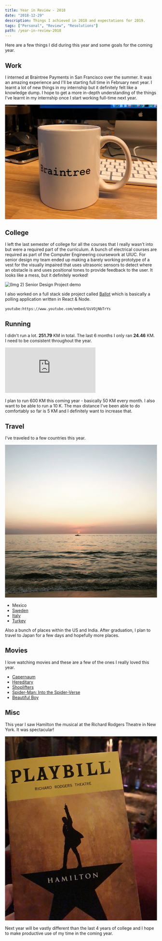 ```yaml
---
title: Year in Review - 2018
date: "2018-12-29"
description: Things I achieved in 2018 and expectations for 2019.
tags: ["Personal", "Review", "Resolutions"]
path: /year-in-review-2018
---
```


Here are a few things I did during this year and some goals for the coming year.

## Work

I interned at Braintree Payments in San Francisco over the summer. It was an
amazing experience and I'll be starting full time in February next year. I
learnt a lot of new things in my internship but it definitely felt like a
knowledge dump. I hope to get a more in-depth understanding of the things I've
learnt in my internship once I start working full-time next year.

![(Img 1) A Braintree Coffeecup](../images/2018-12-29-year-in-review-2018/braintree_coffee_cup.png)

## College

I left the last semester of college for all the courses that I really wasn't
into but were a required part of the curriculum. A bunch of electrical courses
are required as part of the Computer Engineering coursework at UIUC. For senior
design my team ended up making a barely working prototype of a vest for the
visually impaired that uses ultrasonic sensors to detect where an obstacle is
and uses positional tones to provide feedback to the user. It looks like a mess,
but it definitely worked!

![(Img 2) Senior Design Project demo](../images/2018-12-29-year-in-review-2018/senior_design.gif)

I also worked on a full stack side project called [Ballot](/ballot) which is
basically a polling application written in React & Node.

`youtube:https://www.youtube.com/embed/UsVOjNbTrYs`

## Running

I didn't run a lot. **251.79** KM in total. The last 6 months I only ran **24.46** KM.
I need to be consistent throughout the year.

<iframe src="https://runstats.netlify.com/2018"
        class="runstats"
        frameBorder="0"
        scrolling="no"></iframe>

I plan to run 600 KM this coming year - basically 50 KM every month. I also want
to be able to run a 10 K. The max distance I've been able to do comfortably so
far is 5 KM and I definitely want to increase that.

## Travel

I've traveled to a few countries this year.

![(Img 3) Puerto Vallarta, Mexico](../images/2018-12-29-year-in-review-2018/puerto_vallarta.jpg)

-   Mexico
-   [Sweden](/visit-to-stockholm)
-   [Italy](/short-trip-to-tokyo)
-   [Turkey](/layover-in-istanbul)

Also a bunch of places within the US and India. After graduation, I plan to
travel to Japan for a few days and hopefully more places.  

## Movies

I love watching movies and these are a few of the ones I really loved this year.

-   [Capernaum](https://www.imdb.com/title/tt8267604)
-   [Hereditary](https://www.imdb.com/title/tt7784604)
-   [Shoplifters](https://www.imdb.com/title/tt8075192)
-   [Spider-Man: Into the Spider-Verse](https://www.imdb.com/title/tt4633694)
-   [Beautiful Boy](https://www.imdb.com/title/tt1226837)

## Misc

This year I saw Hamilton the musical at the Richard Rodgers Theatre in New York.
It was spectacular!

![(Img 4) Hamilton Playbill](../images/2018-12-29-year-in-review-2018/hamilton_playbill.png)

Next year will be vastly different than the last 4 years of college and I hope
to make productive use of my time in the coming year.

